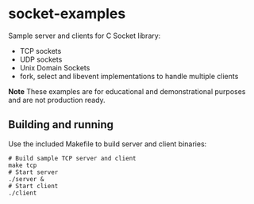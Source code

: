 # socket-examples
Sample server and clients for C Socket library:
- TCP sockets
- UDP sockets
- Unix Domain Sockets
- fork, select and libevent implementations to handle multiple clients

**Note** These examples are for educational and demonstrational purposes and are not production ready.

## Building and running
Use the included Makefile to build server and client binaries: 

```
# Build sample TCP server and client
make tcp
# Start server
./server &
# Start client
./client 
```

